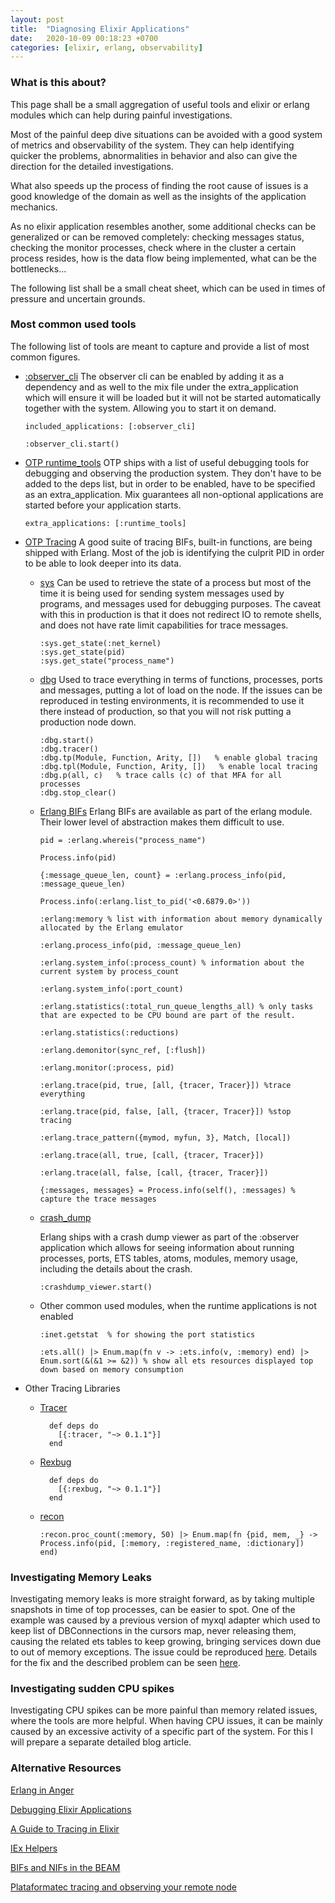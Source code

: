 ```yaml
---
layout: post
title:  "Diagnosing Elixir Applications"
date:   2020-10-09 00:18:23 +0700
categories: [elixir, erlang, observability]
---
```



### What is this about?


This page shall be a small aggregation of useful tools and elixir or erlang modules which can help during painful investigations.

Most of the painful deep dive situations can be avoided with a good system of metrics and observability of the system. They can help identifying quicker the problems, abnormalities in behavior and also can give the direction for the detailed investigations.

What also speeds up the process of finding the root cause of issues is a good knowledge of the domain as well as the insights of the application mechanics. 

As no elixir application resembles another, some additional checks can be generalized or can be removed completely: checking messages status, checking the monitor processes, check where in the cluster a certain process resides, how is the data flow being implemented, what can be the bottlenecks...

The following list shall be a small cheat sheet, which can be used in times of pressure and uncertain grounds.


### Most common used tools

The following list of tools are meant to capture and provide a list of most common figures.

  - [:observer_cli](https://hexdocs.pm/observer_cli/) 
    The observer cli can be enabled by adding it as a dependency and as well to the mix file under the extra_application which will ensure it will be loaded but it will not be started automatically together with the system. Allowing you to start it on demand.  
    
      ```
      included_applications: [:observer_cli]
      ``` 

      ```
      :observer_cli.start()
      ```

  - [OTP runtime_tools]([https://erlang.org/doc/man/runtime_tools_app.html)
    OTP ships with a list of useful debugging tools for debugging and observing the production system. They don't have to be added to the deps list, but in order to be enabled, have to be specified as an extra_application. Mix guarantees all non-optional applications are started before your application starts.

      ```
      extra_applications: [:runtime_tools]
      ```

  - [OTP Tracing]() 
    A good suite of tracing BIFs, built-in functions, are being shipped with Erlang. Most of the job is identifying the culprit PID in order to be able to look deeper into its data.
    
    - [sys](https://erlang.org/doc/man/sys.html)
      Can be used to retrieve the state of a process but most of the time it is being used for sending system messages used by programs, and messages used for debugging purposes.
      The caveat with this in production is that it does not redirect IO to remote shells, and does not have rate limit capabilities for trace messages.

      ```
      :sys.get_state(:net_kernel)
      :sys.get_state(pid)
      :sys.get_state("process_name")
      ``` 

    - [dbg](https://erlang.org/doc/man/dbg.html)
      Used to trace everything in terms of functions, processes, ports and messages, putting a lot of load on the node.
      If the issues can be reproduced in testing environments, it is recommended to use it there instead of production, so that you will not risk putting a production node down. 

      ```
      :dbg.start() 
      :dbg.tracer() 
      :dbg.tp(Module, Function, Arity, [])   % enable global tracing
      :dbg.tpl(Module, Function, Arity, [])   % enable local tracing
      :dbg.p(all, c)   % trace calls (c) of that MFA for all processes 
      :dbg.stop_clear() 
      ```

    - [Erlang BIFs](https://erlang.org/doc/man/erlang.html)
      Erlang BIFs are available as part of the erlang module. Their lower level of abstraction makes them difficult to use.

      ```
      pid = :erlang.whereis("process_name")
      
      Process.info(pid)
      
      {:message_queue_len, count} = :erlang.process_info(pid, :message_queue_len)

      Process.info(:erlang.list_to_pid('<0.6879.0>'))

      :erlang:memory % list with information about memory dynamically allocated by the Erlang emulator

      :erlang.process_info(pid, :message_queue_len)

      :erlang.system_info(:process_count) % information about the current system by process_count

      :erlang.system_info(:port_count)

      :erlang.statistics(:total_run_queue_lengths_all) % only tasks that are expected to be CPU bound are part of the result.

      :erlang.statistics(:reductions) 

      :erlang.demonitor(sync_ref, [:flush]) 

      :erlang.monitor(:process, pid)

      :erlang.trace(pid, true, [all, {tracer, Tracer}]) %trace everything

      :erlang.trace(pid, false, [all, {tracer, Tracer}]) %stop tracing

      :erlang.trace_pattern({mymod, myfun, 3}, Match, [local])

      :erlang.trace(all, true, [call, {tracer, Tracer}])
   
      :erlang.trace(all, false, [call, {tracer, Tracer}])

      {:messages, messages} = Process.info(self(), :messages) % capture the trace messages
      ```


    - [crash_dump](https://erlang.org/doc/apps/erts/crash_dump.html)

      Erlang ships with a crash dump viewer as part of the :observer application which allows for seeing information about running processes, ports, ETS tables, atoms, modules, memory usage, including the details about the crash.

      ```
      :crashdump_viewer.start()
      ```

    - Other common used modules, when the runtime applications is not enabled

      ```
      :inet.getstat  % for showing the port statistics

      :ets.all() |> Enum.map(fn v -> :ets.info(v, :memory) end) |> Enum.sort(&(&1 >= &2)) % show all ets resources displayed top down based on memory consumption
      ```

  - Other Tracing Libraries

      - [Tracer](https://hexdocs.pm/tracer/readme.html)

        ```
          def deps do
            [{:tracer, "~> 0.1.1"}]
          end
        ```

      - [Rexbug](https://github.com/nietaki/rexbug)

        ```
          def deps do
            [{:rexbug, "~> 0.1.1"}]
          end
        ``` 

      - [recon](https://ferd.github.io/recon/) 

        ```
        :recon.proc_count(:memory, 50) |> Enum.map(fn {pid, mem, _} -> Process.info(pid, [:memory, :registered_name, :dictionary]) end)
        ```



### Investigating Memory Leaks

  Investigating memory leaks is more straight forward, as by taking multiple snapshots in time of top processes, can be easier to spot.
  One of the example was caused by a previous version of myxql adapter which used to keep list of DBConnections in the cursors map, never releasing them, causing the related ets tables to keep growing, bringing services down due to out of memory exceptions. 
  The issue could be reproduced [here](https://github.com/gheorghina/dbconn_cursors_leak).
  Details for the fix and the described problem can be seen [here](https://github.com/elixir-ecto/ecto/issues/3311). 



### Investigating sudden CPU spikes

  Investigating CPU spikes can be more painful than memory related issues, where the tools are more helpful. When having CPU issues, it can be mainly caused by an excessive activity of a specific part of the system. For this I will prepare a separate detailed blog article.



### Alternative Resources

[Erlang in Anger](https://www.erlang-in-anger.com/)  

[Debugging Elixir Applications](https://elixir-lang.org/getting-started/debugging.html) 

[A Guide to Tracing in Elixir](https://www.erlang-solutions.com/blog/a-guide-to-tracing-in-elixir.html)

[IEx Helpers](https://hexdocs.pm/iex/IEx.Helpers.html)
 
[BIFs and NIFs in the BEAM](http://beam-wisdoms.clau.se/en/latest/eli5-bif-nif.html)

[Plataformatec tracing and observing your remote node](http://blog.plataformatec.com.br/2016/05/tracing-and-observing-your-remote-node/)
